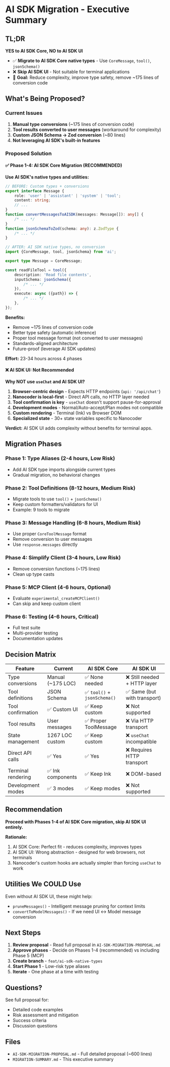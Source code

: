 # AI SDK Migration - Executive Summary

## TL;DR

**YES to AI SDK Core, NO to AI SDK UI**

- ✅ **Migrate to AI SDK Core native types** - Use `CoreMessage`, `tool()`, `jsonSchema()`
- ❌ **Skip AI SDK UI** - Not suitable for terminal applications
- 🎯 **Goal:** Reduce complexity, improve type safety, remove ~175 lines of conversion code

## What's Being Proposed?

### Current Issues

1. **Manual type conversions** (~175 lines of conversion code)
2. **Tool results converted to user messages** (workaround for complexity)
3. **Custom JSON Schema → Zod conversion** (~80 lines)
4. **Not leveraging AI SDK's built-in features**

### Proposed Solution

#### ✅ Phase 1-4: AI SDK Core Migration (RECOMMENDED)

**Use AI SDK's native types and utilities:**

```typescript
// BEFORE: Custom types + conversions
export interface Message {
	role: 'user' | 'assistant' | 'system' | 'tool';
	content: string;
	// ...
}
function convertMessagesToAISDK(messages: Message[]): any[] {
	/* ... */
}
function jsonSchemaToZod(schema: any): z.ZodType {
	/* ... */
}

// AFTER: AI SDK native types, no conversion
import {CoreMessage, tool, jsonSchema} from 'ai';

export type Message = CoreMessage;

const readFileTool = tool({
	description: 'Read file contents',
	inputSchema: jsonSchema({
		/* ... */
	}),
	execute: async ({path}) => {
		/* ... */
	},
});
```

**Benefits:**

- Remove ~175 lines of conversion code
- Better type safety (automatic inference)
- Proper tool message format (not converted to user messages)
- Standards-aligned architecture
- Future-proof (leverage AI SDK updates)

**Effort:** 23-34 hours across 4 phases

#### ❌ AI SDK UI: Not Recommended

**Why NOT use `useChat` and AI SDK UI?**

1. **Browser-centric design** - Expects HTTP endpoints (`api: '/api/chat'`)
2. **Nanocoder is local-first** - Direct API calls, no HTTP layer needed
3. **Tool confirmation is key** - `useChat` doesn't support pause-for-approval
4. **Development modes** - Normal/Auto-accept/Plan modes not compatible
5. **Custom rendering** - Terminal (Ink) vs Browser DOM
6. **Specialized state** - 30+ state variables specific to Nanocoder

**Verdict:** AI SDK UI adds complexity without benefits for terminal apps.

## Migration Phases

### Phase 1: Type Aliases (2-4 hours, Low Risk)

- Add AI SDK type imports alongside current types
- Gradual migration, no behavioral changes

### Phase 2: Tool Definitions (8-12 hours, Medium Risk)

- Migrate tools to use `tool()` + `jsonSchema()`
- Keep custom formatters/validators for UI
- Example: 9 tools to migrate

### Phase 3: Message Handling (6-8 hours, Medium Risk)

- Use proper `CoreToolMessage` format
- Remove conversion to user messages
- Use `response.messages` directly

### Phase 4: Simplify Client (3-4 hours, Low Risk)

- Remove conversion functions (~175 lines)
- Clean up type casts

### Phase 5: MCP Client (4-6 hours, Optional)

- Evaluate `experimental_createMCPClient()`
- Can skip and keep custom client

### Phase 6: Testing (4-6 hours, Critical)

- Full test suite
- Multi-provider testing
- Documentation updates

## Decision Matrix

| Feature            | Current           | AI SDK Core                  | AI SDK UI                    |
| ------------------ | ----------------- | ---------------------------- | ---------------------------- |
| Type conversions   | Manual (~175 LOC) | ✅ None needed               | ❌ Still needed + HTTP layer |
| Tool definitions   | JSON Schema       | ✅ `tool()` + `jsonSchema()` | ✅ Same (but with transport) |
| Tool confirmation  | ✅ Custom UI      | ✅ Keep custom               | ❌ Not supported             |
| Tool results       | User messages     | ✅ Proper ToolMessage        | ❌ Via HTTP transport        |
| State management   | 1267 LOC custom   | ✅ Keep custom               | ❌ `useChat` incompatible    |
| Direct API calls   | ✅ Yes            | ✅ Yes                       | ❌ Requires HTTP transport   |
| Terminal rendering | ✅ Ink components | ✅ Keep Ink                  | ❌ DOM-based                 |
| Development modes  | ✅ 3 modes        | ✅ Keep modes                | ❌ Not supported             |

## Recommendation

**Proceed with Phases 1-4 of AI SDK Core migration, skip AI SDK UI entirely.**

**Rationale:**

1. AI SDK Core: Perfect fit - reduces complexity, improves types
2. AI SDK UI: Wrong abstraction - designed for web browsers, not terminals
3. Nanocoder's custom hooks are actually simpler than forcing `useChat` to work

## Utilities We COULD Use

Even without AI SDK UI, these might help:

- `pruneMessages()` - Intelligent message pruning for context limits
- `convertToModelMessages()` - If we need UI ↔ Model message conversion

## Next Steps

1. **Review proposal** - Read full proposal in `AI-SDK-MIGRATION-PROPOSAL.md`
2. **Approve phases** - Decide on Phases 1-4 (recommended) vs including Phase 5 (MCP)
3. **Create branch** - `feat/ai-sdk-native-types`
4. **Start Phase 1** - Low-risk type aliases
5. **Iterate** - One phase at a time with testing

## Questions?

See full proposal for:

- Detailed code examples
- Risk assessment and mitigation
- Success criteria
- Discussion questions

## Files

- `AI-SDK-MIGRATION-PROPOSAL.md` - Full detailed proposal (~600 lines)
- `MIGRATION-SUMMARY.md` - This executive summary
